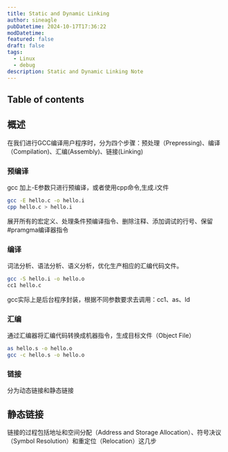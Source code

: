 ```yaml
---
title: Static and Dynamic Linking
author: sineagle
pubDatetime: 2024-10-17T17:36:22
modDatetime: 
featured: false
draft: false
tags:
  - Linux
  - debug
description: Static and Dynamic Linking Note
---
```

## Table of contents

## 概述

在我们进行GCC编译用户程序时，分为四个步骤：预处理（Prepressing)、编译（Compilation)、汇编(Assembly)、链接(Linking)

### 预编译

gcc 加上-E参数只进行预编译，或者使用cpp命令,生成.i文件

```bash
gcc -E hello.c -o hello.i
cpp hello.c > hello.i
```

展开所有的宏定义、处理条件预编译指令、删除注释、添加调试的行号、保留#pramgma编译器指令


### 编译

词法分析、语法分析、语义分析，优化生产相应的汇编代码文件。

```bash
gcc -S hello.i -o hello.o
cc1 hello.c
```

gcc实际上是后台程序封装，根据不同参数要求去调用：cc1、as、ld



### 汇编

通过汇编器将汇编代码转换成机器指令，生成目标文件（Object File）

~~~bash
as hello.s -o hello.o
gcc -c hello.s -o hello.o
~~~


### 链接

分为动态链接和静态链接


## 静态链接

链接的过程包括地址和空间分配（Address and Storage Allocation）、符号决议（Symbol Resolution）和重定位（Relocation）这几步
